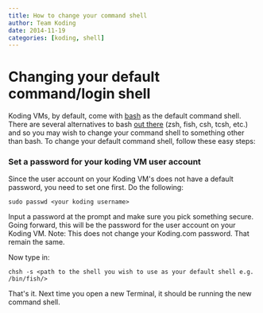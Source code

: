 ```yaml
---
title: How to change your command shell
author: Team Koding
date: 2014-11-19
categories: [koding, shell]
---
```


# Changing your default command/login shell

Koding VMs, by default, come with [bash](http://www.gnu.org/software/bash/) as the default command shell. There are several alternatives
to bash [out there](http://en.wikipedia.org/wiki/Comparison_of_command_shells) (zsh, fish, csh, tcsh, etc.) and so you may wish to change 
your command shell to something other than bash. To change your default command shell, follow these easy steps:

### Set a password for your koding VM user account
Since the user account on your Koding VM's does not have a default password, you need to set one first. Do the following:
```shell
sudo passwd <your koding username>
```
Input a password at the prompt and make sure you pick something secure. Going forward, this will be the password for the user account
on your Koding VM. Note: This does not change your Koding.com password. That remain the same.

Now type in:
```shell
chsh -s <path to the shell you wish to use as your default shell e.g. /bin/fish/>
```

That's it. Next time you open a new Terminal, it should be running the new command shell.

